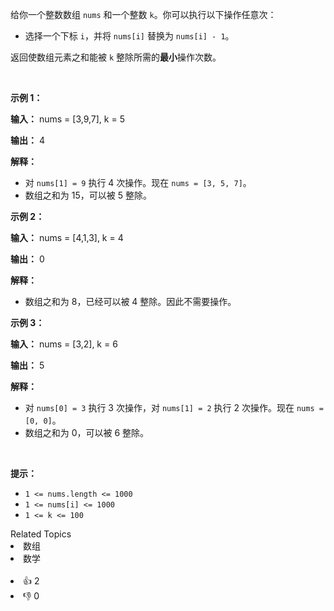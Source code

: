 <p>给你一个整数数组 <code>nums</code> 和一个整数 <code>k</code>。你可以执行以下操作任意次：</p>

<ul> 
 <li>选择一个下标&nbsp;<code>i</code>，并将 <code>nums[i]</code> 替换为 <code>nums[i] - 1</code>。</li> 
</ul>

<p>返回使数组元素之和能被 <code>k</code> 整除所需的<strong>最小</strong>操作次数。</p>

<p>&nbsp;</p>

<p><strong class="example">示例 1：</strong></p>

<div class="example-block"> 
 <p><strong>输入：</strong> <span class="example-io">nums = [3,9,7], k = 5</span></p> 
</div>

<p><strong>输出：</strong> <span class="example-io">4</span></p>

<p><strong>解释：</strong></p>

<ul> 
 <li>对 <code>nums[1] = 9</code> 执行 4 次操作。现在 <code>nums = [3, 5, 7]</code>。</li> 
 <li>数组之和为 15，可以被 5 整除。</li> 
</ul>

<p><strong class="example">示例 2：</strong></p>

<div class="example-block"> 
 <p><strong>输入：</strong> <span class="example-io">nums = [4,1,3], k = 4</span></p> 
</div>

<p><strong>输出：</strong> <span class="example-io">0</span></p>

<p><strong>解释：</strong></p>

<ul> 
 <li>数组之和为 8，已经可以被 4 整除。因此不需要操作。</li> 
</ul>

<p><strong class="example">示例 3：</strong></p>

<div class="example-block"> 
 <p><strong>输入：</strong> <span class="example-io">nums = [3,2], k = 6</span></p> 
</div>

<p><strong>输出：</strong> <span class="example-io">5</span></p>

<p><strong>解释：</strong></p>

<ul> 
 <li>对 <code>nums[0] = 3</code> 执行 3 次操作，对 <code>nums[1] = 2</code> 执行 2 次操作。现在 <code>nums = [0, 0]</code>。</li> 
 <li>数组之和为 0，可以被 6 整除。</li> 
</ul>

<p>&nbsp;</p>

<p><strong>提示：</strong></p>

<ul> 
 <li><code>1 &lt;= nums.length &lt;= 1000</code></li> 
 <li><code>1 &lt;= nums[i] &lt;= 1000</code></li> 
 <li><code>1 &lt;= k &lt;= 100</code></li> 
</ul>

<div><div>Related Topics</div><div><li>数组</li><li>数学</li></div></div><br><div><li>👍 2</li><li>👎 0</li></div>